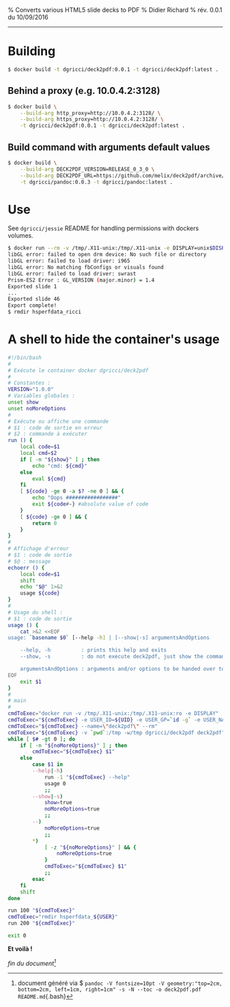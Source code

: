 % Converts various HTML5 slide decks to PDF
% Didier Richard
% rév. 0.0.1 du 10/09/2016

---

# Building #

```bash
$ docker build -t dgricci/deck2pdf:0.0.1 -t dgricci/deck2pdf:latest .
```

## Behind a proxy (e.g. 10.0.4.2:3128) ##

```bash
$ docker build \
    --build-arg http_proxy=http://10.0.4.2:3128/ \
    --build-arg https_proxy=http://10.0.4.2:3128/ \
    -t dgricci/deck2pdf:0.0.1 -t dgricci/deck2pdf:latest .
```

## Build command with arguments default values ##

```bash
$ docker build \
    --build-arg DECK2PDF_VERSION=RELEASE_0_3_0 \
    --build-arg DECK2PDF_URL=https://github.com/melix/deck2pdf/archive/RELEASE_0_3_0.zip \
    -t dgricci/pandoc:0.0.3 -t dgricci/pandoc:latest .
```

# Use #

See `dgricci/jessie` README for handling permissions with dockers volumes.


```bash
$ docker run --rm -v /tmp/.X11-unix:/tmp/.X11-unix -e DISPLAY=unix$DISPLAY -e USER_ID=$UID -e USER_GP=`id -g` -e USER_NAME=$USER -v`pwd`:/tmp -w/tmp dgricci/deck2pdf deck2pdf --profile=revealjs XML1-A-slides.html XML1-A-slides.pdf
libGL error: failed to open drm device: No such file or directory
libGL error: failed to load driver: i965
libGL error: No matching fbConfigs or visuals found
libGL error: failed to load driver: swrast
Prism-ES2 Error : GL_VERSION (major.minor) = 1.4
Exported slide 1
...
Exported slide 46
Export complete!
$ rmdir hsperfdata_ricci
```

# A shell to hide the container's usage #

```bash
#!/bin/bash
#
# Exécute le container docker dgricci/deck2pdf
#
# Constantes :
VERSION="1.0.0"
# Variables globales :
unset show
unset noMoreOptions
#
# Exécute ou affiche une commande
# $1 : code de sortie en erreur
# $2 : commande à exécuter
run () {
    local code=$1
    local cmd=$2
    if [ -n "${show}" ] ; then
        echo "cmd: ${cmd}"
    else
        eval ${cmd}
    fi
    [ ${code} -ge 0 -a $? -ne 0 ] && {
        echo "Oops #################"
        exit ${code#-} #absolute value of code
    }
    [ ${code} -ge 0 ] && {
        return 0
    }
}
#
# Affichage d'erreur
# $1 : code de sortie
# $@ : message
echoerr () {
    local code=$1
    shift
    echo "$@" 1>&2
    usage ${code}
}
#
# Usage du shell :
# $1 : code de sortie
usage () {
    cat >&2 <<EOF
usage: `basename $0` [--help -h] | [--show|-s] argumentsAndOptions

    --help, -h          : prints this help and exits
    --show, -s          : do not execute deck2pdf, just show the command to be executed

    argumentsAndOptions : arguments and/or options to be handed over to deck2pdf
EOF
    exit $1
}
#
# main
#
cmdToExec="docker run -v /tmp/.X11-unix:/tmp/.X11-unix:ro -e DISPLAY"
cmdToExec="${cmdToExec} -e USER_ID=${UID} -e USER_GP=`id -g` -e USER_NAME=${USER}"
cmdToExec="${cmdToExec} --name=\"deck2pdf\" --rm"
cmdToExec="${cmdToExec} -v `pwd`:/tmp -w/tmp dgricci/deck2pdf deck2pdf"
while [ $# -gt 0 ]; do
    if [ -n "${noMoreOptions}" ] ; then
        cmdToExec="${cmdToExec} $1"
    else
        case $1 in
        --help|-h)
            run -1 "${cmdToExec} --help"
            usage 0
            ;;
        --show|-s)
            show=true
            noMoreOptions=true
            ;;
        --)
            noMoreOptions=true
            ;;
        *)
            [ -z "${noMoreOptions}" ] && {
                noMoreOptions=true
            }
            cmdToExec="${cmdToExec} $1"
            ;;
        esac
    fi
    shift
done

run 100 "${cmdToExec}"
cmdToExec="rmdir hsperfdata_${USER}"
run 200 "${cmdToExec}"

exit 0
```

__Et voilà !__


_fin du document[^pandoc_gen]_

[^pandoc_gen]: document généré via $ `pandoc -V fontsize=10pt -V geometry:"top=2cm, bottom=2cm, left=1cm, right=1cm" -s -N --toc -o deck2pdf.pdf README.md`{.bash}

